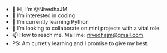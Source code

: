 - 👋 Hi, I’m @NivedhaJM
- 👀 I’m interested in coding
- 🌱 I’m currently learning Python
- 💞️ I’m looking to collaborate on mini projects with a vital role.
- 📫 How to reach me. Mail me: nivedhajm@gmail.com
- PS: Am curretly learning and I promise to give my best. 

<!---
NivedhaJM/NivedhaJM is a ✨ special ✨ repository because its `README.md` (this file) appears on your GitHub profile.
You can click the Preview link to take a look at your changes.
--->
